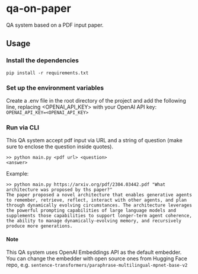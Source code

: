 # qa-on-paper
QA system based on a PDF input paper.

## Usage
### Install the dependencies
`pip install -r requirements.txt`

### Set up the environment variables
Create a .env file in the root directory of the project and add the following line, replacing <OPENAI_API_KEY> with your OpenAI API key:\
`OPENAI_API_KEY=<OPENAI_API_KEY>
`

### Run via CLI 
This QA system accept pdf input via URL and a string of question (make sure to enclose the question inside quotes).
```commandline
>> python main.py <pdf url> <question>
<answer>
```

Example:
```commandline
>> python main.py https://arxiv.org/pdf/2304.03442.pdf "What architecture was proposed by ths paper?"
The paper proposed a novel architecture that enables generative agents to remember, retrieve, reflect, interact with other agents, and plan through dynamically evolving circumstances. The architecture leverages the powerful prompting capabilities of large language models and supplements those capabilities to support longer-term agent coherence, the ability to manage dynamically-evolving memory, and recursively produce more generations.
```

#### Note
This QA system uses OpenAI Embeddings API as the default embedder.\
You can change the embedder with open source ones from Hugging Face repo, e.g. `sentence-transformers/paraphrase-multilingual-mpnet-base-v2`
